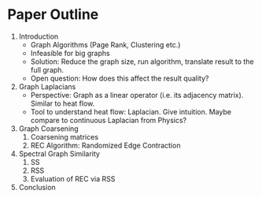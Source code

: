 # Paper Outline

1. Introduction
	- Graph Algorithms (Page Rank, Clustering etc.)
	- Infeasible for big graphs 
	- Solution: Reduce the graph size, run algorithm, translate result to the full graph.
	- Open question: How does this affect the result quality?
2. Graph Laplacians
	- Perspective: Graph as a linear operator (i.e. its adjacency matrix). Similar to heat flow.
	- Tool to understand heat flow: Laplacian. Give intuition. Maybe compare to continuous Laplacian from Physics?
3. Graph Coarsening
	1. Coarsening matrices
	2. REC Algorithm: Randomized Edge Contraction
4. Spectral Graph Similarity
	1. SS
	2. RSS
	3. Evaluation of REC via RSS
5. Conclusion
